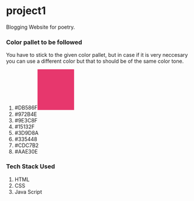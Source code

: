# project1
Blogging Website for poetry. 
### Color pallet to be followed
You have to stick to the given color pallet, but in case if it is very neccesary you can use a different color but that to should be of the same color tone.
1. #DB586F<img src="images/colordb586f.png" width="100">
2. #972B4E
3. #9E3C8F
4. #15132F
5. #3D9D8A
6. #335448
7. #CDC7B2
8. #AAE30E

### Tech Stack Used 
1. HTML
2. CSS
3. Java Script
